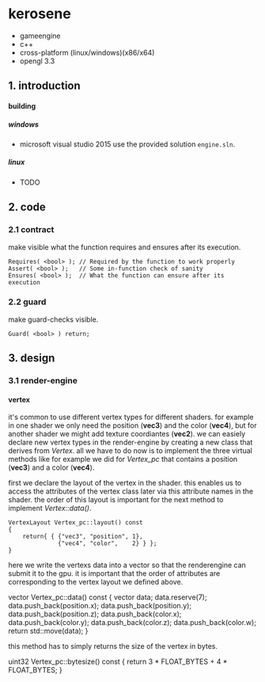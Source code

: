 # kerosene
- gameengine
- c++
- cross-platform (linux/windows)(x86/x64)
- opengl 3.3

## 1. introduction
#### building
##### windows
* microsoft visual studio 2015
use the provided solution `engine.sln`.

##### linux
* TODO

## 2. code
### 2.1 contract
make visible what the function requires and ensures after its execution.

    Requires( <bool> ); // Required by the function to work properly
    Assert( <bool> );   // Some in-function check of sanity 
    Ensures( <bool> );  // What the function can ensure after its execution

### 2.2 guard
make guard-checks visible.

    Guard( <bool> ) return;

## 3. design
### 3.1 render-engine
#### vertex
it's common to use different vertex types for different shaders. for example in one shader we only need the position (**vec3**) and the color (**vec4**), but for another shader we might add texture coordiantes (**vec2**). we can easiely declare new vertex types in the render-engine by creating a new class that derives from *Vertex*. all we have to do now is to implement the three virtual methods like for example we did for *Vertex_pc* that contains a position (**vec3**) and a color (**vec4**).

first we declare the layout of the vertex in the shader. this enables us to access the attributes of the vertex class later via this attribute names in the shader. the order of this layout is important for the next method to implement *Vertex::data()*.

    VertexLayout Vertex_pc::layout() const
    {
        return{ { {"vec3", "position", 1}, 
                  {"vec4", "color",    2} } };
    }

here we write the vertexs data into a vector so that the renderengine can submit it to the gpu. it is important that the order of attributes are corresponding to the vertex layout we defined above.

vector<float> Vertex_pc::data() const
{
    vector<float> data;
    data.reserve(7);
    data.push_back(position.x);
    data.push_back(position.y);
    data.push_back(position.z);
    data.push_back(color.x);
    data.push_back(color.y);
    data.push_back(color.z);
    data.push_back(color.w);
    return std::move(data);
}

this method has to simply returns the size of the vertex in bytes.

uint32 Vertex_pc::bytesize() const 
{ 
    return 3 * FLOAT_BYTES + 4 * FLOAT_BYTES; 
}
